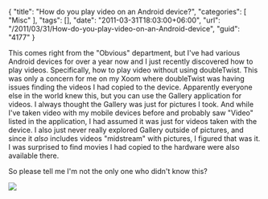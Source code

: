 {
	"title": "How do you play video on an Android device?",
	"categories": [
		"Misc"
	],
	"tags": [],
	"date": "2011-03-31T18:03:00+06:00",
	"url": "/2011/03/31/How-do-you-play-video-on-an-Android-device",
	"guid": "4177"
}

This comes right from the "Obvious" department, but I've had various Android devices for over a year now and I just recently discovered how to play videos. Specifically, how to play video without using doubleTwist. This was only a concern for me on my Xoom where doubleTwist was having issues finding the videos I had copied to the device. Apparently everyone else in the world knew this, but you can use the Gallery application for videos. I always thought the Gallery was just for pictures I took. And while I've taken video with my mobile devices before and probably saw "Video" listed in the application, I had assumed it was just for videos taken with the device. I also just never really explored Gallery outside of pictures, and since it <i>also</i> includes videos "midstream" with pictures, I figured that was it. I was surprised to find movies I had copied to the hardware were also available there. 

So please tell me I'm not the only one who didn't know this?

<img src="http://www.raymondcamden.com/images/thx-captain-obvious.jpg" />